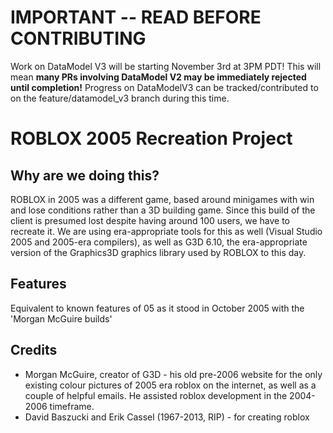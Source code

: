# IMPORTANT -- READ BEFORE CONTRIBUTING
Work on DataModel V3 will be starting November 3rd at 3PM PDT! This will mean **many PRs involving DataModel V2 may be immediately rejected until completion!** Progress on DataModelV3 can be tracked/contributed to on the feature/datamodel_v3 branch during this time.

# ROBLOX 2005 Recreation Project
## Why are we doing this?
ROBLOX in 2005 was a different game, based around minigames with win and lose conditions rather than a 3D building game. Since this build of the client is presumed lost despite having around 100 users, we have to recreate it. We are using era-appropriate tools for this as well (Visual Studio 2005 and 2005-era compilers), as well as G3D 6.10, the era-appropriate version of the Graphics3D graphics library used by ROBLOX to this day.

## Features
Equivalent to known features of 05 as it stood in October 2005 with the 'Morgan McGuire builds'

## Credits
- Morgan McGuire, creator of G3D - his old pre-2006 website for the only existing colour pictures of 2005 era roblox on the internet, as well as a couple of helpful emails. He assisted roblox development in the 2004-2006 timeframe.
- David Baszucki and Erik Cassel (1967-2013, RIP) - for creating roblox
